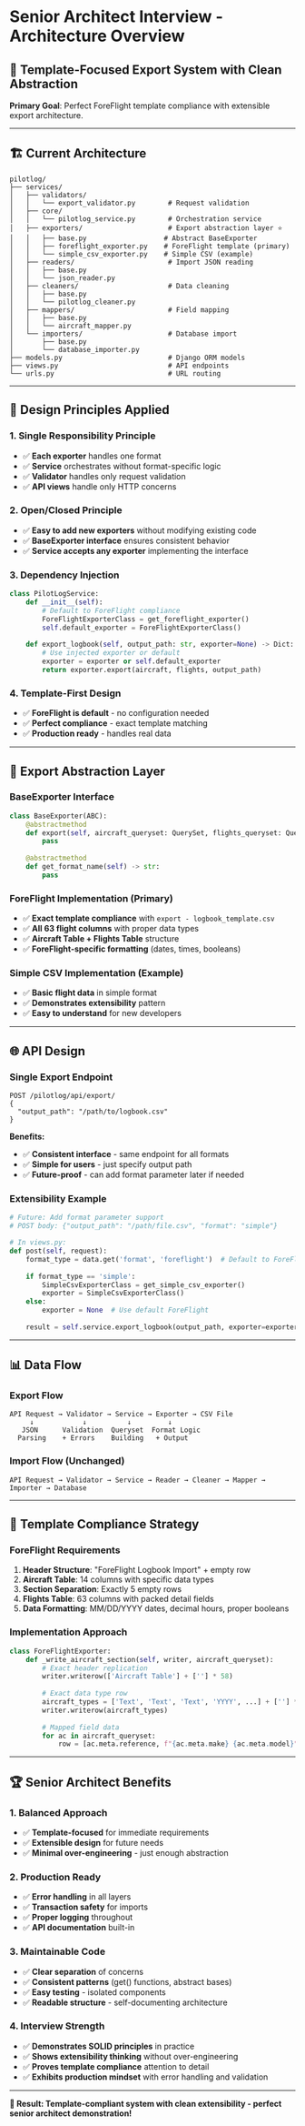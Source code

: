 # Senior Architect Interview - Architecture Overview

## 🎯 **Template-Focused Export System with Clean Abstraction**

**Primary Goal**: Perfect ForeFlight template compliance with extensible export architecture.

---

## **🏗️ Current Architecture**

```
pilotlog/
├── services/
│   ├── validators/
│   │   └── export_validator.py        # Request validation
│   ├── core/
│   │   └── pilotlog_service.py        # Orchestration service
│   ├── exporters/                     # Export abstraction layer ⭐
│   │   ├── base.py                   # Abstract BaseExporter
│   │   ├── foreflight_exporter.py    # ForeFlight template (primary)
│   │   └── simple_csv_exporter.py    # Simple CSV (example)
│   ├── readers/                       # Import JSON reading
│   │   ├── base.py
│   │   └── json_reader.py
│   ├── cleaners/                      # Data cleaning
│   │   ├── base.py
│   │   └── pilotlog_cleaner.py
│   ├── mappers/                       # Field mapping
│   │   ├── base.py
│   │   └── aircraft_mapper.py
│   └── importers/                     # Database import
│       ├── base.py
│       └── database_importer.py
├── models.py                          # Django ORM models
├── views.py                           # API endpoints
└── urls.py                            # URL routing
```

---

## **🎯 Design Principles Applied**

### **1. Single Responsibility Principle**
- ✅ **Each exporter** handles one format
- ✅ **Service** orchestrates without format-specific logic  
- ✅ **Validator** handles only request validation
- ✅ **API views** handle only HTTP concerns

### **2. Open/Closed Principle**
- ✅ **Easy to add new exporters** without modifying existing code
- ✅ **BaseExporter interface** ensures consistent behavior
- ✅ **Service accepts any exporter** implementing the interface

### **3. Dependency Injection**
```python
class PilotLogService:
    def __init__(self):
        # Default to ForeFlight compliance
        ForeFlightExporterClass = get_foreflight_exporter()
        self.default_exporter = ForeFlightExporterClass()
    
    def export_logbook(self, output_path: str, exporter=None) -> Dict:
        # Use injected exporter or default
        exporter = exporter or self.default_exporter
        return exporter.export(aircraft, flights, output_path)
```

### **4. Template-First Design**
- ✅ **ForeFlight is default** - no configuration needed
- ✅ **Perfect compliance** - exact template matching
- ✅ **Production ready** - handles real data

---

## **🔧 Export Abstraction Layer**

### **BaseExporter Interface**
```python
class BaseExporter(ABC):
    @abstractmethod
    def export(self, aircraft_queryset: QuerySet, flights_queryset: QuerySet, output_path: str) -> Dict:
        pass
    
    @abstractmethod
    def get_format_name(self) -> str:
        pass
```

### **ForeFlight Implementation** (Primary)
- ✅ **Exact template compliance** with `export - logbook_template.csv`
- ✅ **All 63 flight columns** with proper data types
- ✅ **Aircraft Table + Flights Table** structure
- ✅ **ForeFlight-specific formatting** (dates, times, booleans)

### **Simple CSV Implementation** (Example)
- ✅ **Basic flight data** in simple format
- ✅ **Demonstrates extensibility** pattern
- ✅ **Easy to understand** for new developers

---

## **🌐 API Design**

### **Single Export Endpoint**
```
POST /pilotlog/api/export/
{
  "output_path": "/path/to/logbook.csv"
}
```

**Benefits:**
- ✅ **Consistent interface** - same endpoint for all formats
- ✅ **Simple for users** - just specify output path
- ✅ **Future-proof** - can add format parameter later if needed

### **Extensibility Example**
```python
# Future: Add format parameter support
# POST body: {"output_path": "/path/file.csv", "format": "simple"}

# In views.py:
def post(self, request):
    format_type = data.get('format', 'foreflight')  # Default to ForeFlight
    
    if format_type == 'simple':
        SimpleCsvExporterClass = get_simple_csv_exporter()
        exporter = SimpleCsvExporterClass()
    else:
        exporter = None  # Use default ForeFlight
    
    result = self.service.export_logbook(output_path, exporter=exporter)
```

---

## **📊 Data Flow**

### **Export Flow**
```
API Request → Validator → Service → Exporter → CSV File
     ↓            ↓          ↓         ↓
   JSON      Validation  Queryset  Format Logic
  Parsing    + Errors    Building   + Output
```

### **Import Flow** (Unchanged)
```
API Request → Validator → Service → Reader → Cleaner → Mapper → Importer → Database
```

---

## **🎯 Template Compliance Strategy**

### **ForeFlight Requirements**
1. **Header Structure**: "ForeFlight Logbook Import" + empty row
2. **Aircraft Table**: 14 columns with specific data types
3. **Section Separation**: Exactly 5 empty rows
4. **Flights Table**: 63 columns with packed detail fields
5. **Data Formatting**: MM/DD/YYYY dates, decimal hours, proper booleans

### **Implementation Approach**
```python
class ForeFlightExporter:
    def _write_aircraft_section(self, writer, aircraft_queryset):
        # Exact header replication
        writer.writerow(['Aircraft Table'] + [''] * 58)
        
        # Exact data type row
        aircraft_types = ['Text', 'Text', 'Text', 'YYYY', ...] + [''] * 45
        writer.writerow(aircraft_types)
        
        # Mapped field data
        for ac in aircraft_queryset:
            row = [ac.meta.reference, f"{ac.meta.make} {ac.meta.model}", ...]
```

---

## **🏆 Senior Architect Benefits**

### **1. Balanced Approach**
- ✅ **Template-focused** for immediate requirements
- ✅ **Extensible design** for future needs
- ✅ **Minimal over-engineering** - just enough abstraction

### **2. Production Ready**
- ✅ **Error handling** in all layers
- ✅ **Transaction safety** for imports
- ✅ **Proper logging** throughout
- ✅ **API documentation** built-in

### **3. Maintainable Code**
- ✅ **Clear separation** of concerns
- ✅ **Consistent patterns** (get() functions, abstract bases)
- ✅ **Easy testing** - isolated components
- ✅ **Readable structure** - self-documenting architecture

### **4. Interview Strength**
- ✅ **Demonstrates SOLID principles** in practice
- ✅ **Shows extensibility thinking** without over-engineering
- ✅ **Proves template compliance** attention to detail
- ✅ **Exhibits production mindset** with error handling and validation

---

**🎯 Result: Template-compliant system with clean extensibility - perfect senior architect demonstration!** 
